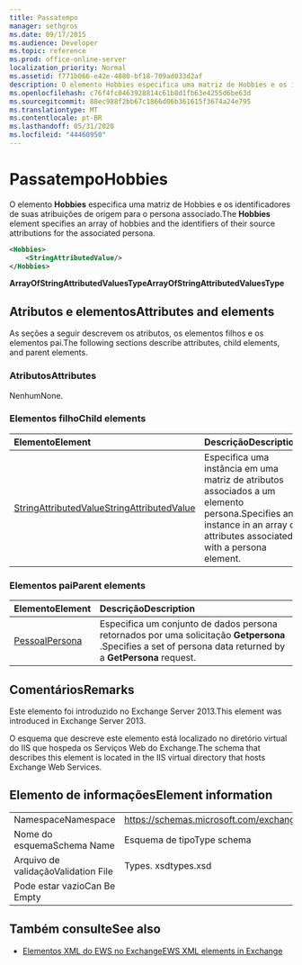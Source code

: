 ```yaml
---
title: Passatempo
manager: sethgros
ms.date: 09/17/2015
ms.audience: Developer
ms.topic: reference
ms.prod: office-online-server
localization_priority: Normal
ms.assetid: f771b066-e42e-4880-bf18-709ad033d2af
description: O elemento Hobbies especifica uma matriz de Hobbies e os identificadores de suas atribuições de origem para o persona associado.
ms.openlocfilehash: c76f4fc0463928814c61b8d1fb63e4255d6be63d
ms.sourcegitcommit: 88ec988f2bb67c1866d06b361615f3674a24e795
ms.translationtype: MT
ms.contentlocale: pt-BR
ms.lasthandoff: 05/31/2020
ms.locfileid: "44460950"
---
```

# <a name="hobbies"></a><span data-ttu-id="a326d-103">Passatempo</span><span class="sxs-lookup"><span data-stu-id="a326d-103">Hobbies</span></span>

<span data-ttu-id="a326d-104">O elemento **Hobbies** especifica uma matriz de Hobbies e os identificadores de suas atribuições de origem para o persona associado.</span><span class="sxs-lookup"><span data-stu-id="a326d-104">The **Hobbies** element specifies an array of hobbies and the identifiers of their source attributions for the associated persona.</span></span> 
  
```XML
<Hobbies>
    <StringAttributedValue/>
</Hobbies>
```

 <span data-ttu-id="a326d-105">**ArrayOfStringAttributedValuesType**</span><span class="sxs-lookup"><span data-stu-id="a326d-105">**ArrayOfStringAttributedValuesType**</span></span>
## <a name="attributes-and-elements"></a><span data-ttu-id="a326d-106">Atributos e elementos</span><span class="sxs-lookup"><span data-stu-id="a326d-106">Attributes and elements</span></span>

<span data-ttu-id="a326d-107">As seções a seguir descrevem os atributos, os elementos filhos e os elementos pai.</span><span class="sxs-lookup"><span data-stu-id="a326d-107">The following sections describe attributes, child elements, and parent elements.</span></span>
  
### <a name="attributes"></a><span data-ttu-id="a326d-108">Atributos</span><span class="sxs-lookup"><span data-stu-id="a326d-108">Attributes</span></span>

<span data-ttu-id="a326d-109">Nenhum</span><span class="sxs-lookup"><span data-stu-id="a326d-109">None.</span></span>
  
### <a name="child-elements"></a><span data-ttu-id="a326d-110">Elementos filho</span><span class="sxs-lookup"><span data-stu-id="a326d-110">Child elements</span></span>

|<span data-ttu-id="a326d-111">**Elemento**</span><span class="sxs-lookup"><span data-stu-id="a326d-111">**Element**</span></span>|<span data-ttu-id="a326d-112">**Descrição**</span><span class="sxs-lookup"><span data-stu-id="a326d-112">**Description**</span></span>|
|:-----|:-----|
|[<span data-ttu-id="a326d-113">StringAttributedValue</span><span class="sxs-lookup"><span data-stu-id="a326d-113">StringAttributedValue</span></span>](stringattributedvalue.md) <br/> |<span data-ttu-id="a326d-114">Especifica uma instância em uma matriz de atributos associados a um elemento persona.</span><span class="sxs-lookup"><span data-stu-id="a326d-114">Specifies an instance in an array of attributes associated with a persona element.</span></span>  <br/> |
   
### <a name="parent-elements"></a><span data-ttu-id="a326d-115">Elementos pai</span><span class="sxs-lookup"><span data-stu-id="a326d-115">Parent elements</span></span>

|<span data-ttu-id="a326d-116">**Elemento**</span><span class="sxs-lookup"><span data-stu-id="a326d-116">**Element**</span></span>|<span data-ttu-id="a326d-117">**Descrição**</span><span class="sxs-lookup"><span data-stu-id="a326d-117">**Description**</span></span>|
|:-----|:-----|
|[<span data-ttu-id="a326d-118">Pessoal</span><span class="sxs-lookup"><span data-stu-id="a326d-118">Persona</span></span>](persona.md) <br/> |<span data-ttu-id="a326d-119">Especifica um conjunto de dados persona retornados por uma solicitação **Getpersona** .</span><span class="sxs-lookup"><span data-stu-id="a326d-119">Specifies a set of persona data returned by a **GetPersona** request.</span></span>  <br/> |
   
## <a name="remarks"></a><span data-ttu-id="a326d-120">Comentários</span><span class="sxs-lookup"><span data-stu-id="a326d-120">Remarks</span></span>

<span data-ttu-id="a326d-121">Este elemento foi introduzido no Exchange Server 2013.</span><span class="sxs-lookup"><span data-stu-id="a326d-121">This element was introduced in Exchange Server 2013.</span></span>
  
<span data-ttu-id="a326d-122">O esquema que descreve este elemento está localizado no diretório virtual do IIS que hospeda os Serviços Web do Exchange.</span><span class="sxs-lookup"><span data-stu-id="a326d-122">The schema that describes this element is located in the IIS virtual directory that hosts Exchange Web Services.</span></span>
  
## <a name="element-information"></a><span data-ttu-id="a326d-123">Elemento de informações</span><span class="sxs-lookup"><span data-stu-id="a326d-123">Element information</span></span>

|||
|:-----|:-----|
|<span data-ttu-id="a326d-124">Namespace</span><span class="sxs-lookup"><span data-stu-id="a326d-124">Namespace</span></span>  <br/> |https://schemas.microsoft.com/exchange/services/2006/types  <br/> |
|<span data-ttu-id="a326d-125">Nome do esquema</span><span class="sxs-lookup"><span data-stu-id="a326d-125">Schema Name</span></span>  <br/> |<span data-ttu-id="a326d-126">Esquema de tipo</span><span class="sxs-lookup"><span data-stu-id="a326d-126">Type schema</span></span>  <br/> |
|<span data-ttu-id="a326d-127">Arquivo de validação</span><span class="sxs-lookup"><span data-stu-id="a326d-127">Validation File</span></span>  <br/> |<span data-ttu-id="a326d-128">Types. xsd</span><span class="sxs-lookup"><span data-stu-id="a326d-128">types.xsd</span></span>  <br/> |
|<span data-ttu-id="a326d-129">Pode estar vazio</span><span class="sxs-lookup"><span data-stu-id="a326d-129">Can Be Empty</span></span>  <br/> ||
   
## <a name="see-also"></a><span data-ttu-id="a326d-130">Também consulte</span><span class="sxs-lookup"><span data-stu-id="a326d-130">See also</span></span>



- [<span data-ttu-id="a326d-131">Elementos XML do EWS no Exchange</span><span class="sxs-lookup"><span data-stu-id="a326d-131">EWS XML elements in Exchange</span></span>](ews-xml-elements-in-exchange.md)

